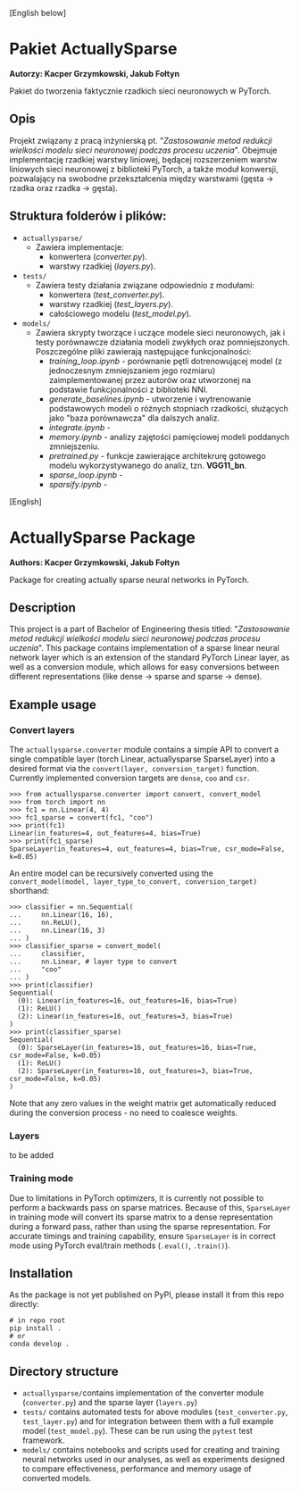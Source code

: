 [English below]

# Pakiet ActuallySparse
**Autorzy: Kacper Grzymkowski, Jakub Fołtyn**  

Pakiet do tworzenia faktycznie rzadkich sieci neuronowych w PyTorch.

## Opis
Projekt związany z pracą inżynierską pt. "*Zastosowanie metod redukcji wielkości modelu sieci neuronowej podczas procesu uczenia*". Obejmuje implementację rzadkiej warstwy liniowej, będącej rozszerzeniem warstw liniowych sieci neuronowej z biblioteki PyTorch, a także moduł konwersji, pozwalający na swobodne przekształcenia między warstwami (gęsta &rarr; rzadka oraz rzadka &rarr; gęsta).  

## Struktura folderów i plików:
* `actuallysparse/`
  - Zawiera implementacje:
    - konwertera (*converter.py*).
    - warstwy rzadkiej (*layers.py*).
* `tests/`
  - Zawiera testy działania związane odpowiednio z modułami:
    - konwertera (*test_converter.py*).
    - warstwy rzadkiej (*test_layers.py*).
    - całościowego modelu (*test_model.py*).
* `models/`
  - Zawiera skrypty tworzące i uczące modele sieci neuronowych, jak i testy porównawcze działania modeli zwykłych oraz pomniejszonych. Poszczególne pliki zawierają następujące funkcjonalności:
    - *training_loop.ipynb* - porównanie pętli dotrenowującej model (z jednoczesnym zmniejszaniem jego rozmiaru) zaimplementowanej przez autorów oraz utworzonej na podstawie funkcjonalności z biblioteki NNI.
    - *generate_baselines.ipynb* - utworzenie i wytrenowanie podstawowych modeli o różnych stopniach rzadkości, służących jako "baza porównawcza" dla dalszych analiz.
    - *integrate.ipynb* -
    - *memory.ipynb* - analizy zajętości pamięciowej modeli poddanych zmniejszeniu.
    - *pretrained.py* - funkcje zawierające architekrurę gotowego modelu wykorzystywanego do analiz, tzn. **VGG11_bn**.
    - *sparse_loop.ipynb* -
    - *sparsify.ipynb* -
  
  
[English]

# ActuallySparse Package
**Authors: Kacper Grzymkowski, Jakub Fołtyn**  

Package for creating actually sparse neural networks in PyTorch.

## Description
This project is a part of Bachelor of Engineering thesis titled: "*Zastosowanie metod redukcji wielkości modelu sieci neuronowej podczas procesu uczenia*".
This package contains implementation of a sparse linear neural network layer which is an extension of the standard PyTorch Linear layer, as well as a conversion module, which allows for easy conversions between different representations (like dense &rarr; sparse and sparse &rarr; dense). 

## Example usage
### Convert layers
The `actuallysparse.converter` module contains a simple API to convert a single compatible layer (torch Linear, actuallysparse SparseLayer) into a desired format via the `convert(layer, conversion_target)` function. Currently implemented conversion targets are `dense`, `coo` and `csr`.
```
>>> from actuallysparse.converter import convert, convert_model
>>> from torch import nn
>>> fc1 = nn.Linear(4, 4)
>>> fc1_sparse = convert(fc1, "coo")
>>> print(fc1)
Linear(in_features=4, out_features=4, bias=True)
>>> print(fc1_sparse)
SparseLayer(in_features=4, out_features=4, bias=True, csr_mode=False, k=0.05)
```
An entire model can be recursively converted using the `convert_model(model, layer_type_to_convert, conversion_target)` shorthand:
```
>>> classifier = nn.Sequential(
...     nn.Linear(16, 16),
...     nn.ReLU(),
...     nn.Linear(16, 3)
... )
>>> classifier_sparse = convert_model(
...     classifier,
...     nn.Linear, # layer type to convert
...     "coo"
... )
>>> print(classifier)
Sequential(
  (0): Linear(in_features=16, out_features=16, bias=True)
  (1): ReLU()
  (2): Linear(in_features=16, out_features=3, bias=True)
)
>>> print(classifier_sparse)
Sequential(
  (0): SparseLayer(in_features=16, out_features=16, bias=True, csr_mode=False, k=0.05)
  (1): ReLU()
  (2): SparseLayer(in_features=16, out_features=3, bias=True, csr_mode=False, k=0.05)
)
```
Note that any zero values in the weight matrix get automatically reduced during the conversion process - no need to coalesce weights.

### Layers
to be added

### Training mode
Due to limitations in PyTorch optimizers, it is currently not possible to perform a backwards pass on sparse matrices. 
Because of this, `SparseLayer` in training mode will convert its sparse matrix to a dense representation during a forward pass, rather than using the sparse representation.
For accurate timings and training capability, ensure `SparseLayer` is in correct mode using PyTorch eval/train methods (`.eval()`, `.train()`).

## Installation
As the package is not yet published on PyPI, please install it from this repo directly: 
```
# in repo root
pip install .
# or
conda develop .
```

## Directory structure

* `actuallysparse/`contains implementation of the converter module (`converter.py`) and the sparse layer (`layers.py`)
* `tests/` contains automated tests for above modules (`test_converter.py`, `test_layer.py`) and for integration between them with a full example model (`test_model.py`). These can be run using the `pytest` test framework.
* `models/` contains notebooks and scripts used for creating and training neural networks used in our analyses, as well as experiments designed to compare effectiveness, performance and memory usage of converted models.
